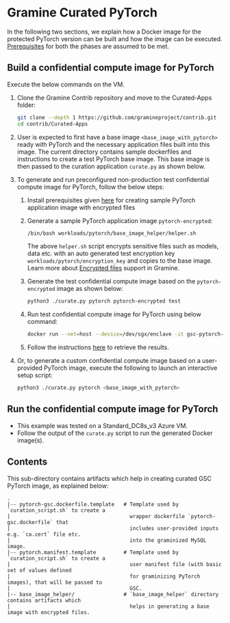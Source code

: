 # Gramine Curated PyTorch
In the following two sections, we explain how a Docker image for the protected PyTorch version can
be built and how the image can be executed.
[Prerequisites](https://github.com/gramineproject/contrib/tree/master/Curated-Apps/README.md) for
both the phases are assumed to be met.

## Build a confidential compute image for PyTorch
Execute the below commands on the VM.

1. Clone the Gramine Contrib repository and move to the Curated-Apps folder:
   ```sh
   git clone --depth 1 https://github.com/gramineproject/contrib.git
   cd contrib/Curated-Apps
   ```

2. User is expected to first have a base image `<base_image_with_pytorch>` ready with PyTorch and
   the necessary application files built into this image. The current directory contains sample
   dockerfiles and instructions to create a test PyTorch base image. This base image is then passed
   to the curation application `curate.py` as shown below.

3. To generate and run preconfigured non-production test confidential compute image for PyTorch,
   follow the below steps:

   1. Install prerequisites given [here](https://github.com/gramineproject/contrib/blob/master/Curated-Apps/workloads/pytorch/base_image_helper/README.md#prerequisites) for creating sample PyTorch application image with encrypted files

   2. Generate a sample PyTorch application image `pytorch-encrypted`:
      ```sh
      /bin/bash workloads/pytorch/base_image_helper/helper.sh
      ```
      The above `helper.sh` script encrypts sensitive files such as models, data etc. with an auto
      generated test encryption key `workloads/pytorch/encryption_key` and copies
      to the base image. Learn more about [Encrypted files](https://gramine.readthedocs.io/en/stable/manifest-syntax.html#encrypted-files) support in Gramine.

   3. Generate the test confidential compute image based on the `pytorch-encrypted` image as shown
      below:
      ```sh
      python3 ./curate.py pytorch pytorch-encrypted test
      ```

   4. Run test confidential compute image for PyTorch using below command:
      ```sh
      docker run --net=host --device=/dev/sgx/enclave -it gsc-pytorch-encrypted
      ```

   5. Follow the instructions [here](https://github.com/gramineproject/contrib/blob/master/Curated-Apps/workloads/pytorch/base_image_helper/README.md#retrieve-and-decrypt-results) to retrieve the results.

4. Or, to generate a custom confidential compute image based on a user-provided PyTorch image,
   execute the following to launch an interactive setup script:
   ```sh
   python3 ./curate.py pytorch <base_image_with_pytorch>
   ```

## Run the confidential compute image for PyTorch

- This example was tested on a Standard_DC8s_v3 Azure VM.
- Follow the output of the `curate.py` script to run the generated Docker image(s).

## Contents
This sub-directory contains artifacts which help in creating curated GSC PyTorch image, as explained
below:

    .
    |-- pytorch-gsc.dockerfile.template   # Template used by `curation_script.sh` to create a
    |                                       wrapper dockerfile `pytorch-gsc.dockerfile` that
    |                                       includes user-provided inputs e.g. `ca.cert` file etc.
    |                                       into the graminized MySQL image.
    |-- pytorch.manifest.template         # Template used by `curation_script.sh` to create a
    |                                       user manifest file (with basic set of values defined
    |                                       for graminizing PyTorch images), that will be passed to
    |                                       GSC.
    |-- base_image_helper/                # `base_image_helper` directory contains artifacts which
    |                                       helps in generating a base image with encrypted files.
